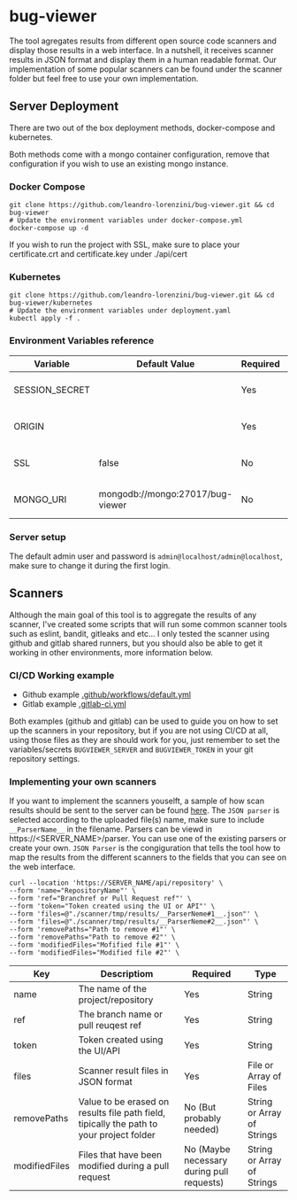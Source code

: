 # bug-viewer

The tool agregates results from different open source code scanners and display those results in a web interface. In a nutshell, it receives scanner results in JSON format and display them in a human readable format. Our implementation of some popular scanners can be found under the scanner folder but feel free to use your own implementation.

## Server Deployment
There are two out of the box deployment methods, docker-compose and kubernetes. 

Both methods come with a mongo container configuration, remove that configuration if you wish to use an existing mongo instance.

### Docker Compose
```
git clone https://github.com/leandro-lorenzini/bug-viewer.git && cd bug-viewer
# Update the environment variables under docker-compose.yml
docker-compose up -d
```
If you wish to run the project with SSL, make sure to place your certificate.crt and certificate.key under ./api/cert

### Kubernetes
```
git clone https://github.com/leandro-lorenzini/bug-viewer.git && cd bug-viewer/kubernetes
# Update the environment variables under deployment.yaml
kubectl apply -f .
```
### Environment Variables reference

|Variable           |Default Value                    |Required   |Description                                                      |
|-------------------|---------------------------------|----------|------------------------------------------------------------------|
|SESSION_SECRET |                                 |Yes       |A ramdom and complex value to be used by express-session          |
|ORIGIN         |                                 |Yes       |The server's fqdn or IP address, eg: https://bugviewer.domain.com |
|SSL            |false                            |No        |If the application should be served with HTTPS, without a proxy   |
|MONGO_URI      |mongodb://mongo:27017/bug-viewer |No        |Set this variable if you want to use a different mongodb server   |

### Server setup
The default admin user and password is ```admin@localhost/admin@localhost```, make sure to change it during the first login.

## Scanners
Although the main goal of this tool is to aggregate the results of any scanner, I've created some scripts that will run some common scanner tools such as eslint, bandit, gitleaks and etc...  I only tested the scanner using github and gitlab shared runners, but you should also be able to get it working in other environments, more information below.

### CI/CD Working example
- Github example [.github/workflows/default.yml](.github/workflows/default.yml)
- Gitlab example  [.gitlab-ci.yml](.gitlab-ci.yml)

Both examples (github and gitlab) can be used to guide you on how to set up the scanners in your repository, but if you are not using CI/CD at all, using those files as they are should work for you, just remember to set the variables/secrets ```BUGVIEWER_SERVER``` and ```BUGVIEWER_TOKEN``` in your git repository settings.

### Implementing your own scanners
If you want to implement the scanners youselft, a sample of how scan results should be sent to the server can be found [here](scanner/submit.sh). The ```JSON parser``` is selected according to the uploaded file(s) name, make sure to include ```__ParserName__``` in the filename. Parsers can be viewd in https://<SERVER_NAME>/parser. You can use one of the existing parsers or create your own. ```JSON Parser``` is the congiguration that tells the tool how to map the results from the different scanners to the fields that you can see on the web interface.

```
curl --location 'https://SERVER_NAME/api/repository' \
--form 'name="RepositoryName"' \
--form 'ref="Branchref or Pull Request ref"' \
--form 'token="Token created using the UI or API"' \
--form 'files=@"./scanner/tmp/results/__ParserNeme#1__.json"' \
--form 'files=@"./scanner/tmp/results/__ParserNeme#2__.json"' \
--form 'removePaths="Path to remove #1"' \
--form 'removePaths="Path to remove #2"' \
--form 'modifiedFiles="Mofified file #1"' \
--form 'modifiedFiles="Modified file #2"' \
```

|Key                |Descriptiom                         |Required  |Type
|-------------------|------------------------------------|-----------|---------------------------------------------------------------|
|name               |The name of the project/repository  |Yes        |String      |
|ref                |The branch name or pull reuqest ref |Yes        |String      |
|token              |Token created using the UI/API      |Yes        |String      |
|files              |Scanner result files in JSON format |Yes        |File or Array of Files |
|removePaths        |Value to be erased on results file path field, tipically the path to your project folder |No (But probably needed)  |String or Array of Strings |
|modifiedFiles      |Files that have been modified during a pull request |No (Maybe necessary during pull requests) |String or Array of Strings |
